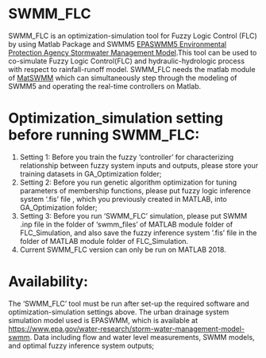 # SWMM_FLC
SWMM_FLC is an optimization-simulation tool for Fuzzy Logic Control (FLC) by using Matlab Package and SWMM5 [EPASWMM5 Environmental Protection Agency Stormwater Management Model](https://www.epa.gov/water-research/storm-water-management-model-swmm).This tool can be used to co-simulate Fuzzy Logic Control(FLC) and hydraulic-hydrologic process with respect to rainfall-runoff model. SWMM_FLC needs the matlab module of [MatSWMM](https://github.com/networked-systems/MatSWMM) which can simultaneously step through the modeling of SWMM5 and operating the real-time controllers on Matlab.


# Optimization_simulation setting before running SWMM_FLC:

1) Setting 1: Before you train the fuzzy ‘controller’ for characterizing relationship between fuzzy system inputs and outputs, please store your training datasets in GA_Optimization folder;
2) Setting 2: Before you run genetic algorithm optimization for tuning parameters of membership functions, please put fuzzy logic inference system ‘.fis’ file , which you previously created in MATLAB, into GA_Optimization folder; 
3) Setting 3: Before you run ‘SWMM_FLC’ simulation, please put SWMM .inp file in the folder of ‘swmm_files’ of MATLAB module folder of FLC_Simulation, and also save the fuzzy inference system ’.fis’ file in the folder of MATLAB module folder of FLC_Simulation.
4) Current SWMM_FLC version can only be run on MATLAB 2018.


# Availability: 
The ‘SWMM_FLC’ tool must be run after set-up the required software and optimization-simulation settings above. The urban drainage system simulation model used is EPASWMM, which is available at https://www.epa.gov/water-research/storm-water-management-model-swmm. Data including flow and water level measurements, SWMM models, and optimal fuzzy inference system outputs;
